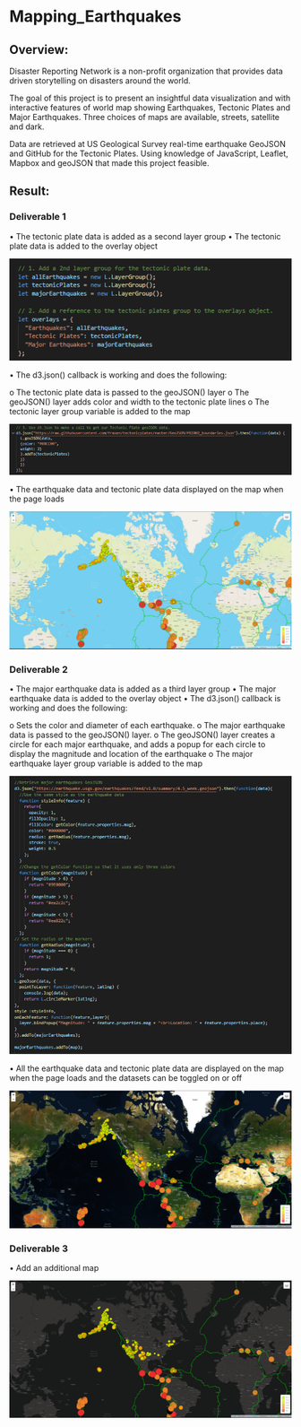 # Mapping_Earthquakes

## Overview:

Disaster Reporting Network is a non-profit organization that provides data driven storytelling on disasters around the world. 

The goal of this project is to present an insightful data visualization and with interactive features of world map showing Earthquakes, Tectonic Plates and Major Earthquakes. Three choices of maps are available, streets, satellite and dark. 

Data are retrieved at US Geological Survey real-time earthquake GeoJSON and GitHub for the Tectonic Plates. Using knowledge of JavaScript, Leaflet, Mapbox and geoJSON that made this project feasible.

## Result:

### Deliverable 1

•	The tectonic plate data is added as a second layer group
•	The tectonic plate data is added to the overlay object 

![deliv1-tectonic_plate12.png](https://github.com/OPahunang/Mapping_Earthquakes/blob/main/resources/deliv1-tectonic_plate12.png)


•	The d3.json() callback is working and does the following: 

o	The tectonic plate data is passed to the geoJSON() layer
o	The geoJSON() layer adds color and width to the tectonic plate lines
o	The tectonic layer group variable is added to the map

![deliv1-tectonic_plate3.png](https://github.com/OPahunang/Mapping_Earthquakes/blob/main/resources/deliv1-tectonic_plate3.png)


•	The earthquake data and tectonic plate data displayed on the map when the page loads 

![deliv1-map.png](https://github.com/OPahunang/Mapping_Earthquakes/blob/main/resources/deliv1-map.png)



### Deliverable 2

•	The major earthquake data is added as a third layer group 
•	The major earthquake data is added to the overlay object 
•	The d3.json() callback is working and does the following: 

o	Sets the color and diameter of each earthquake.
o	The major earthquake data is passed to the geoJSON() layer.
o	The geoJSON() layer creates a circle for each major earthquake, and adds a popup for each circle to display the magnitude and location of the earthquake
o	The major earthquake layer group variable is added to the map

![deliv2-major_earthquake.png](https://github.com/OPahunang/Mapping_Earthquakes/blob/main/resources/deliv2-major_earthquake.png)


•	All the earthquake data and tectonic plate data are displayed on the map when the page loads and the datasets can be toggled on or off 

![deliv2-map.png](https://github.com/OPahunang/Mapping_Earthquakes/blob/main/resources/deliv2-map.png)



### Deliverable 3

•	Add an additional map

![deliv3-map.png](https://github.com/OPahunang/Mapping_Earthquakes/blob/main/resources/deliv3-map.png)

